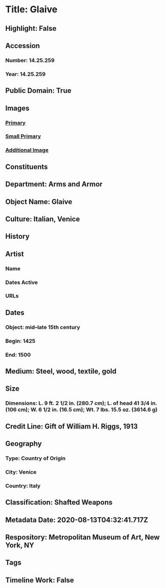 # Title: Glaive
## Highlight: False
## Accession
### Number: 14.25.259
### Year: 14.25.259
## Public Domain: True
## Images
### [Primary](https://images.metmuseum.org/CRDImages/aa/original/14.25.259_001feb2015.jpg)
### [Small Primary](https://images.metmuseum.org/CRDImages/aa/web-large/14.25.259_001feb2015.jpg)
### [Additional Image](https://images.metmuseum.org/CRDImages/aa/original/14.25.259_002feb2015.jpg)
## Constituents
## Department: Arms and Armor
## Object Name: Glaive
## Culture: Italian, Venice
## History
## Artist
### Name
### Dates Active
### URLs
## Dates
### Object: mid–late 15th century
### Begin: 1425
### End: 1500
## Medium: Steel, wood, textile, gold
## Size
### Dimensions: L. 9 ft. 2 1/2 in. (280.7 cm); L. of head 41 3/4 in. (106 cm); W. 6 1/2 in. (16.5 cm); Wt. 7 lbs. 15.5 oz. (3614.6 g)
## Credit Line: Gift of William H. Riggs, 1913
## Geography
### Type: Country of Origin
### City: Venice
### Country: Italy
## Classification: Shafted Weapons
## Metadata Date: 2020-08-13T04:32:41.717Z
## Respository: Metropolitan Museum of Art, New York, NY
## Tags
## Timeline Work: False